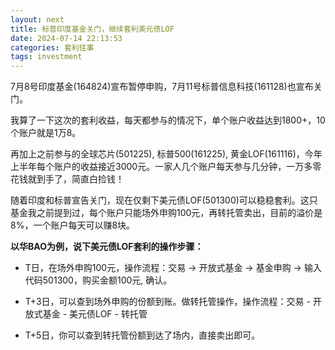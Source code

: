 ```yaml
---
layout: next
title: 标普印度基金关门，继续套利美元债LOF
date: 2024-07-14 22:13:53
categories: 套利往事
tags: investment
---
```


7月8号印度基金(164824)宣布暂停申购，7月11号标普信息科技(161128)也宣布关门。

我算了一下这次的套利收益，每天都参与的情况下，单个账户收益达到1800+，10个账户就是1万8。

再加上之前参与的全球芯片(501225), 标普500(161225), 黄金LOF(161116)，今年上半年每个账户的收益接近3000元。一家人几个账户每天参与几分钟，一万多零花钱就到手了，简直白捡钱！

<!-- more -->

随着印度和标普宣告关门，现在仅剩下美元债LOF(501300)可以稳稳套利。这只基金我之前提到过，每个账户只能场外申购100元，再转托管卖出，目前的溢价是8%，一个账户每天可以赚8块。

**以华BAO为例，说下美元债LOF套利的操作步骤：**

* T日，在场外申购100元，操作流程：交易 -> 开放式基金 -> 基金申购 -> 输入代码501300，购买金额100元, 确认。

* T+3日，可以查到场外申购的份额到账。做转托管操作，操作流程：交易 - 开放式基金 - 美元债LOF - 转托管

* T+5日，你可以查到转托管份额到达了场内，直接卖出即可。
